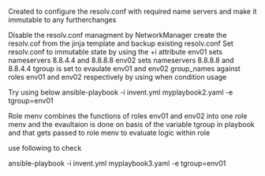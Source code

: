 Created to configure the resolv.conf with required name servers and make it immutable to any furtherchanges

Disable the resolv.conf managment by NetworkManager
create the resolv.cof from the jinja template and backup existing resolv.conf
Set resolv.conf to immutable state by using the +i attribute
env01 sets nameservers 8.8.4.4 and 8.8.8.8
env02 sets nameservers 8.8.8.8 and 8.8.4.4
tgroup is set to evaulate env01 and env02 group_names against roles env01 and env02 respectively by using when condition
usage

Try using below 
ansible-playbook -i invent.yml myplaybook2.yaml -e tgroup=env01


Role menv combines the functions of roles env01 and env02 into one role menv and the evaultaion is done on basis of the variable tgroup in playbook and that gets passed to role menv to evaluate logic within role 

use following to check

ansible-playbook -i invent.yml myplaybook3.yaml -e tgroup=env01


